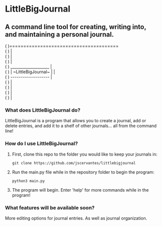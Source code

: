 # LittleBigJournal

## A command line tool for creating, writing into, and maintaining a personal journal.

( )=======================================\
( )                                       |\
( )                                       |\
( )                                       |\
( )         ____________________          |\
( )        | ~LittleBigJournal~ |         |\
( )         --------------------          |\
( )                                       |\
( )                                       |\
( )                                       |\
( )                                       |


### What does LittleBigJournal do?

LittleBigJournal is a program that allows you to create a journal, add or
delete entries, and add it to a shelf of other journals... all from the command
line!

### How do I use LittleBigJournal?

1. First, clone this repo to the folder you would like to keep your journals in:

    `git clone https://github.com/jscervantes/littlebigjournal`

2. Run the main.py file while in the repository folder to begin the program:

    `python3 main.py`

3. The program will begin. Enter 'help' for more commands while in the program!

### What features will be available soon?

More editing options for journal entries. As well as journal organization.
